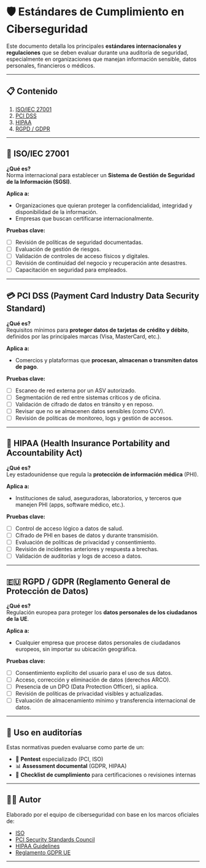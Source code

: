 # 🛡️ Estándares de Cumplimiento en Ciberseguridad

Este documento detalla los principales **estándares internacionales y regulaciones** que se deben evaluar durante una auditoría de seguridad, especialmente en organizaciones que manejan información sensible, datos personales, financieros o médicos.

---

## 📋 Contenido

1. [ISO/IEC 27001](#isoiec-27001)
2. [PCI DSS](#pci-dss)
3. [HIPAA](#hipaa)
4. [RGPD / GDPR](#rgpd--gdpr)

---

## 📘 ISO/IEC 27001

**¿Qué es?**  
Norma internacional para establecer un **Sistema de Gestión de Seguridad de la Información (SGSI)**.

**Aplica a:**  
- Organizaciones que quieran proteger la confidencialidad, integridad y disponibilidad de la información.
- Empresas que buscan certificarse internacionalmente.

**Pruebas clave:**
- [ ] Revisión de políticas de seguridad documentadas.
- [ ] Evaluación de gestión de riesgos.
- [ ] Validación de controles de acceso físicos y digitales.
- [ ] Revisión de continuidad del negocio y recuperación ante desastres.
- [ ] Capacitación en seguridad para empleados.

---

## 💳 PCI DSS (Payment Card Industry Data Security Standard)

**¿Qué es?**  
Requisitos mínimos para **proteger datos de tarjetas de crédito y débito**, definidos por las principales marcas (Visa, MasterCard, etc.).

**Aplica a:**  
- Comercios y plataformas que **procesan, almacenan o transmiten datos de pago**.

**Pruebas clave:**
- [ ] Escaneo de red externa por un ASV autorizado.
- [ ] Segmentación de red entre sistemas críticos y de oficina.
- [ ] Validación de cifrado de datos en tránsito y en reposo.
- [ ] Revisar que no se almacenen datos sensibles (como CVV).
- [ ] Revisión de políticas de monitoreo, logs y gestión de accesos.

---

## 🏥 HIPAA (Health Insurance Portability and Accountability Act)

**¿Qué es?**  
Ley estadounidense que regula la **protección de información médica** (PHI).

**Aplica a:**  
- Instituciones de salud, aseguradoras, laboratorios, y terceros que manejen PHI (apps, software médico, etc.).

**Pruebas clave:**
- [ ] Control de acceso lógico a datos de salud.
- [ ] Cifrado de PHI en bases de datos y durante transmisión.
- [ ] Evaluación de políticas de privacidad y consentimiento.
- [ ] Revisión de incidentes anteriores y respuesta a brechas.
- [ ] Validación de auditorías y logs de acceso a datos.

---

## 🇪🇺 RGPD / GDPR (Reglamento General de Protección de Datos)

**¿Qué es?**  
Regulación europea para proteger los **datos personales de los ciudadanos de la UE**.

**Aplica a:**  
- Cualquier empresa que procese datos personales de ciudadanos europeos, sin importar su ubicación geográfica.

**Pruebas clave:**
- [ ] Consentimiento explícito del usuario para el uso de sus datos.
- [ ] Acceso, corrección y eliminación de datos (derechos ARCO).
- [ ] Presencia de un DPO (Data Protection Officer), si aplica.
- [ ] Revisión de políticas de privacidad visibles y actualizadas.
- [ ] Evaluación de almacenamiento mínimo y transferencia internacional de datos.

---

## 📂 Uso en auditorías

Estas normativas pueden evaluarse como parte de un:

- 🧪 **Pentest** especializado (PCI, ISO)
- 📊 **Assessment documental** (GDPR, HIPAA)
- 🧾 **Checklist de cumplimiento** para certificaciones o revisiones internas

---

## 🧑‍💻 Autor
Elaborado por el equipo de ciberseguridad con base en los marcos oficiales de:
- [ISO](https://www.iso.org/isoiec-27001-information-security.html)
- [PCI Security Standards Council](https://www.pcisecuritystandards.org/)
- [HIPAA Guidelines](https://www.hhs.gov/hipaa/)
- [Reglamento GDPR UE](https://gdpr.eu/)

---


